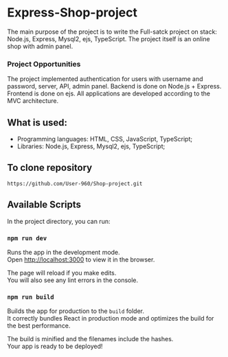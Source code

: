 # Express-Shop-project

The main purpose of the project is to write the Full-satck project on stack: Node.js, Express, Mysql2, ejs, TypeScript. The project itself is an online shop with admin panel.

### Project Opportunities

The project implemented authentication for users with username and password, server, API, admin panel. Backend is done on Node.js + Express. Frontend is done on ejs. All applications are developed according to the MVC architecture.

## What is used:

- Programming languages: HTML, CSS, JavaScript, TypeScript;
- Libraries: Node.js, Express, Mysql2, ejs, TypeScript;

## To clone repository

```shell
https://github.com/User-960/Shop-project.git
```

## Available Scripts

In the project directory, you can run:

### `npm run dev`

Runs the app in the development mode.\
Open [http://localhost:3000](http://localhost:3000) to view it in the browser.

The page will reload if you make edits.\
You will also see any lint errors in the console.

### `npm run build`

Builds the app for production to the `build` folder.\
It correctly bundles React in production mode and optimizes the build for the best performance.

The build is minified and the filenames include the hashes.\
Your app is ready to be deployed!
